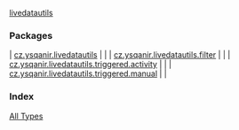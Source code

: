 [livedatautils](./index.md)

### Packages

| [cz.ysqanir.livedatautils](cz.ysqanir.livedatautils/index.md) |  |
| [cz.ysqanir.livedatautils.filter](cz.ysqanir.livedatautils.filter/index.md) |  |
| [cz.ysqanir.livedatautils.triggered.activity](cz.ysqanir.livedatautils.triggered.activity/index.md) |  |
| [cz.ysqanir.livedatautils.triggered.manual](cz.ysqanir.livedatautils.triggered.manual/index.md) |  |

### Index

[All Types](alltypes/index.md)